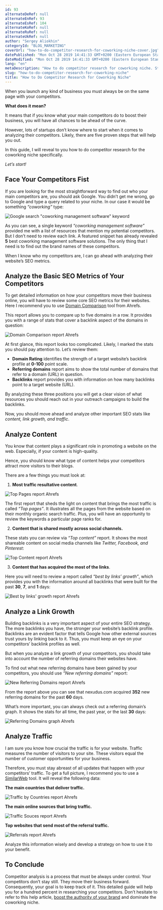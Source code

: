 ```yaml
---
id: 93
alternateDeRef: null
alternateEnRef: 93
alternateEsRef: 104
alternateKoRef: null
alternateRuRef: null
alternateUkRef: null
author: "Sergey Aliokhin"
categoryId: "BLOG_MARKETING"
coverUrl: "how-to-do-competitor-research-for-coworking-niche-cover.jpg"
datePublished: "Mon Oct 28 2019 14:41:33 GMT+0200 (Eastern European Standard Time)"
dateModified: "Mon Oct 28 2019 14:41:33 GMT+0200 (Eastern European Standard Time)"
lang: "en"
metaDescription: "How to do competitor research for coworking niche. Step-by-step newbie-friendly guide. Know your competitors, monitor their activity and be always ahead."
slug: "how-to-do-competitor-research-for-coworking-niche"
title: "How to Do Competitor Research for Coworking Niche"
---
```


When you launch any kind of business you must always be on the same page with your competitors. 

**What does it mean?**

It means that if you know what your main competitors do to boost their business, you will have all chances to be ahead of the curve. 

However, lots of startups don’t know where to start when it comes to analyzing their competitors. Likely, there are five proven steps that will help you out. 

In this guide, I will reveal to you how to do competitor research for the coworking niche specifically.

*Let’s start!*

## **Face Your Competitors Fist** 

If you are looking for the most straightforward way to find out who your main competitors are, you should ask Google. You didn’t get me wrong, go to Google and type a query related to your niche. In our case it would be something *“coworking”* type:

![Google search "coworking management software" keyword](https://s3.ap-northeast-2.amazonaws.com/blogs.andcards.com/how-to-do-competitor-research-for-coworking-niche-1.jpg|height=1080,width=1920)

As you can see, a single keyword *“coworking management software”* provided me with a list of resources that mention my potential competitors. But I don’t need to review each link. A featured snippet has already revealed **5** best coworking management software solutions. The only thing that I need is to find out the brand names of these competitors. 

When I know who my competitors are, I can go ahead with analyzing their website’s SEO  metrics. 

## **Analyze the Basic SEO Metrics of Your Competitors**

To get detailed information on how your competitors move their business online, you will have to review some core SEO metrics for their websites. Here I recommend you to use [Domain Comparison](https://ahrefs.com/domain-comparison) tool from Ahrefs.

This report allows you to compare up to five domains in a row. It provides you with a range of stats that cover a backlink aspect of the domains in question: 

![Domain Comparison report Ahrefs](https://s3.ap-northeast-2.amazonaws.com/blogs.andcards.com/how-to-do-competitor-research-for-coworking-niche-2.jpg|height=1080,width=1920)

At first glance, this report looks too complicated. Likely, I marked the stats you should pay attention to. Let’s review them:

- **Domain Rating** identifies the strength of a target website’s backlink profile at **0-100** point scale. 
- **Referring domains** report aims to show the total number of domains that refer to a domain (URL) in question.
- **Backlinks** report provides you with information on how many backlinks point to a target website (URL). 

By analyzing these three positions you will get a clear vision of what resources you should reach out in your outreach campaigns to build the backlinks. 

Now, you should move ahead and analyze other important SEO stats like *content, link growth, and traffic*. 

## **Analyze Content**

You know that content plays a significant role in promoting a website on the web. Especially, if your content is high-quality. 

Hence, you should know what type of content helps your competitors attract more visitors to their blogs. 

There are a few things you must look at:

1. **Most traffic resultative content**. 

![Top Pages report Ahrefs](https://s3.ap-northeast-2.amazonaws.com/blogs.andcards.com/how-to-do-competitor-research-for-coworking-niche-3.jpg|height=1080,width=1920)

The first report that sheds the light on content that brings the most traffic is called *“Top pages”*. It illustrates all the pages from the website based on their monthly organic search traffic. Plus, you will have an opportunity to review the keywords a particular page ranks for.

2. **Content that is shared mostly across social channels.** 

These stats you can review via *“Top content”* report. It shows the most shareable content on social media channels like *Twitter, Facebook, and Pinterest*:

![Top Content report Ahrefs](https://s3.ap-northeast-2.amazonaws.com/blogs.andcards.com/how-to-do-competitor-research-for-coworking-niche-4.jpg|height=1080,width=1920)

3. **Content that has acquired the most of the links**.

Here you will need to review a report called *“best by links’ growth”*, which provides you with the information around all backlinks that were built for the past **30**, **7**, and **1** days:

![Best by links' growth report Ahrefs](https://s3.ap-northeast-2.amazonaws.com/blogs.andcards.com/how-to-do-competitor-research-for-coworking-niche-5.jpg|height=1080,width=1920)

## **Analyze a Link Growth**

Building backlinks is a very important aspect of your entire SEO strategy. The more backlinks you have, the stronger your website’s backlink profile. Backlinks are an evident factor that tells Google how other external sources trust yours by linking back to it. Thus, you must keep an eye on your competitors’ backlink profiles as well. 

But when you analyze a link growth of your competitors, you should take into account the number of referring domains their websites have. 

To find out what new referring domains have been gained by your competitors, you should use *“New referring domains”* report:

![New Referring Domains report Ahrefs](https://s3.ap-northeast-2.amazonaws.com/blogs.andcards.com/how-to-do-competitor-research-for-coworking-niche-6.jpg|height=1080,width=1920)

From the report above you can see that nexudus.com acquired **352** new referring domains for the past **60** days. 

What’s more important, you can always check out a referring domain’s graph. It shows the stats for all time, the past year, or the last **30** days:

![Referring Domains graph Ahrefs](https://s3.ap-northeast-2.amazonaws.com/blogs.andcards.com/how-to-do-competitor-research-for-coworking-niche-7.jpg|height=1080,width=1920)

## Analyze Traffic

I am sure you know how crucial the traffic is for your website. Traffic measures the number of visitors to your site. These visitors equal the number of customer opportunities for your business.

Therefore, you must stay abreast of all updates that happen with your competitors’ traffic. 
To get a full picture, I recommend you to use a [SimilarWeb](https://similarweb.com/) tool. It will reveal the following data:

**The main countries that deliver traffic.**

![Traffic by Countries report Ahrefs](https://s3.ap-northeast-2.amazonaws.com/blogs.andcards.com/how-to-do-competitor-research-for-coworking-niche-8.jpg|height=1080,width=1920)

**The main online sources that bring traffic.** 

![Traffic Souces report Ahrefs](https://s3.ap-northeast-2.amazonaws.com/blogs.andcards.com/how-to-do-competitor-research-for-coworking-niche-9.jpg|height=1080,width=1920)

**Top websites that send most of the referral traffic.**

![Referrals report Ahrefs](https://s3.ap-northeast-2.amazonaws.com/blogs.andcards.com/how-to-do-competitor-research-for-coworking-niche-10.jpg|height=1080,width=1920)

Analyze this information wisely and develop a strategy on how to use it to your benefit. 

## **To Conclude**

Competitor analysis is a process that must be always under control. Your competitors don’t stay still. They move their business forward. Consequently, your goal is to keep track of it.
This detailed guide will help you for a hundred percent in researching your competitors. 
Don’t hesitate to refer to this help article, [boost the authority of your brand](https://andcards.com/blog/marketing/how-to-boost-your-coworking-brand-awareness-the-first-step-of-building-a-marketing-funnel) and dominate the coworking niche.
